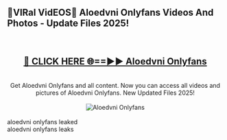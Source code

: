 <h2>🔴VIRal VidEOS🔴 Aloedvni Onlyfans Videos And Photos - Update Files 2025!</h2>
<br>
<div align="center">
<h2><a href="https://virallinks.top/odZfE0" rel="nofollow">🔴 CLICK HERE 🌐==►► Aloedvni Onlyfans</a></h2>
<br>
Get Aloedvni Onlyfans and all content. Now you can access all videos and pictures of Aloedvni Onlyfans. New Updated Files 2025!
<br>
<br>
<a href="https://virallinks.top/odZfE0" rel="nofollow" data-target="animated-image.originalLink"><img src="https://i.imgur.com/dJHk4Zq.gif)" alt="Aloedvni Onlyfans" style="max-width: 100%; display: inline-block;" data-target="animated-image.originalImage"></a>
</div>
<br>
aloedvni onlyfans leaked<br>
aloedvni onlyfans leaks